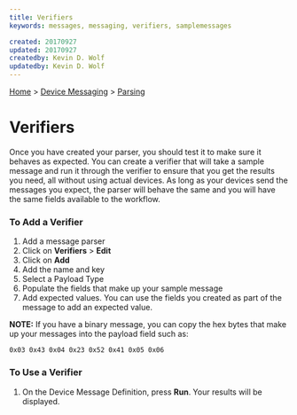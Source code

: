 ```yaml
---
title: Verifiers
keywords: messages, messaging, verifiers, samplemessages

created: 20170927
updated: 20170927
createdby: Kevin D. Wolf
updatedby: Kevin D. Wolf
---
```

[Home](../../Index.md) > [Device Messaging](../Index.md) > [Parsing](Index.md)

# Verifiers

Once you have created your parser, you should test it to make sure it behaves as expected.  You can create a verifier that will take a sample message and run it through the verifier to ensure that you get the results you need, all without using actual devices.  As long as your devices send the messages you expect, the parser will behave the same and you will have the same fields available to the workflow.

### To Add a Verifier

1. Add a message parser
2. Click on **Verifiers** > **Edit**
3. Click on **Add**
4. Add the name and key
5. Select a Payload Type
6. Populate the fields that make up your sample message
7. Add expected values.  You can use the fields you created as part of the message to add an expected value.

**NOTE:** If you have a binary message, you can copy the hex bytes that make up your messages into the payload field such as:
```
0x03 0x43 0x04 0x23 0x52 0x41 0x05 0x06 
```

### To Use a Verifier

1. On the Device Message Definition, press **Run**.  Your results will be displayed.


